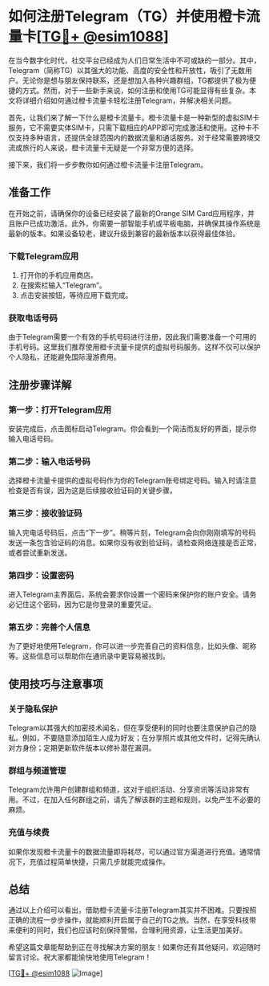 # 如何注册Telegram（TG）并使用橙卡流量卡[[TG💪+ @esim1088](https://t.me/s/esim1088)]

在当今数字化时代，社交平台已经成为人们日常生活中不可或缺的一部分。其中，Telegram（简称TG）以其强大的功能、高度的安全性和开放性，吸引了无数用户。无论你是想与朋友保持联系，还是想加入各种兴趣群组，TG都提供了极为便捷的方式。然而，对于一些新手来说，如何注册和使用TG可能显得有些复杂。本文将详细介绍如何通过橙卡流量卡轻松注册Telegram，并解决相关问题。

首先，让我们来了解一下什么是橙卡流量卡。橙卡流量卡是一种新型的虚拟SIM卡服务，它不需要实体SIM卡，只需下载相应的APP即可完成激活和使用。这种卡不仅支持多种语言，还提供全球范围内的数据流量和通话服务。对于经常需要跨境交流或旅行的人来说，橙卡流量卡无疑是一个非常方便的选择。

接下来，我们将一步步教你如何通过橙卡流量卡注册Telegram。

## 准备工作

在开始之前，请确保你的设备已经安装了最新的Orange SIM Card应用程序，并且账户已成功激活。此外，你需要一部智能手机或平板电脑，并确保其操作系统是最新的版本。如果设备较老，建议升级到兼容的最新版本以获得最佳体验。

### 下载Telegram应用

1. 打开你的手机应用商店。
2. 在搜索栏输入“Telegram”。
3. 点击安装按钮，等待应用下载完成。

### 获取电话号码

由于Telegram需要一个有效的手机号码进行注册，因此我们需要准备一个可用的手机号码。这里我们推荐使用橙卡流量卡提供的虚拟号码服务。这样不仅可以保护个人隐私，还能避免国际漫游费用。

## 注册步骤详解

### 第一步：打开Telegram应用

安装完成后，点击图标启动Telegram。你会看到一个简洁而友好的界面，提示你输入电话号码。

### 第二步：输入电话号码

选择橙卡流量卡提供的虚拟号码作为你的Telegram账号绑定号码。输入时请注意检查是否有误，因为这是后续接收验证码的关键步骤。

### 第三步：接收验证码

输入完电话号码后，点击“下一步”。稍等片刻，Telegram会向你刚刚填写的号码发送一条包含验证码的消息。如果你没有收到验证码，请检查网络连接是否正常，或者尝试重新发送。

### 第四步：设置密码

进入Telegram主界面后，系统会要求你设置一个密码来保护你的账户安全。请务必记住这个密码，因为它是你登录的重要凭证。

### 第五步：完善个人信息

为了更好地使用Telegram，你可以进一步完善自己的资料信息，比如头像、昵称等。这些信息可以帮助你在通讯录中更容易被找到。

## 使用技巧与注意事项

### 关于隐私保护

Telegram以其强大的加密技术闻名，但在享受便利的同时也要注意保护自己的隐私。例如，不要随意添加陌生人成为好友；在分享照片或其他文件时，记得先确认对方身份；定期更新软件版本以修补潜在漏洞。

### 群组与频道管理

Telegram允许用户创建群组和频道，这对于组织活动、分享资讯等活动非常有用。不过，在加入任何群组之前，请先了解该群的主题和规则，以免产生不必要的麻烦。

### 充值与续费

如果你发现橙卡流量卡的数据流量即将耗尽，可以通过官方渠道进行充值。通常情况下，充值过程简单快捷，只需几步就能完成操作。

## 总结

通过以上介绍可以看出，借助橙卡流量卡注册Telegram其实并不困难。只要按照正确的流程一步步操作，就能顺利开启属于自己的TG之旅。当然，在享受科技带来便利的同时，我们也应该时刻保持警惕，合理利用资源，让生活更加美好。

希望这篇文章能帮助到正在寻找解决方案的朋友！如果你还有其他疑问，欢迎随时留言讨论。祝大家都能愉快地使用Telegram！

[[TG💪+ @esim1088](https://t.me/s/esim1088) ![Image](https://i.postimg.cc/4NQfJmqS/Snipaste-2025-05-13-00-14-12.png)]